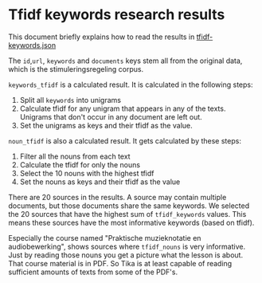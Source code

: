 Tfidf keywords research results
===============================

This document briefly explains how to read the results in [tfidf-keywords.json](tfidf-keywords.json)

The ```id```,```url```, ```keywords``` and ```documents``` keys stem all from the original data, 
which is the stimuleringsregeling corpus.

```keywords_tfidf``` is a calculated result. It is calculated in the following steps:
1)  Split all ```keywords``` into unigrams
2)  Calculate tfidf for any unigram that appears in any of the texts. 
Unigrams that don't occur in any document are left out.
3)  Set the unigrams as keys and their tfidf as the value.

```noun_tfidf``` is also a calculated result. It gets calculated by these steps:
1)   Filter all the nouns from each text
2)   Calculate the tfidf for only the nouns
3)   Select the 10 nouns with the highest tfidf
4)   Set the nouns as keys and their tfidf as the value

There are 20 sources in the results. A source may contain multiple documents, 
but those documents share the same keywords. 
We selected the 20 sources that have the highest sum of ```tfidf_keywords``` values.
This means these sources have the most informative keywords (based on tfidf). 

Especially the course named "Praktische muzieknotatie en audiobewerking", shows sources where ```tfidf_nouns```
is very informative. Just by reading those nouns you get a picture what the lesson is about.
That course material is in PDF.
So Tika is at least capable of reading sufficient amounts of texts from some of the PDF's.    
